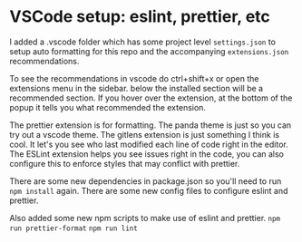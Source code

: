 # VSCode setup: eslint, prettier, etc

I added a .vscode folder which has some project level `settings.json` to setup auto formatting for this repo
and the accompanying `extensions.json` recommendations.

To see the recommendations in vscode do ctrl+shift+x or open the extensions menu in the sidebar.
below the installed section will be a recommended section. If you hover over the extension,
at the bottom of the popup it tells you what recommended the extension.

The prettier extension is for formatting.
The panda theme is just so you can try out a vscode theme.
The gitlens extension is just something I think is cool. It let's you see who last modified each line of code right in the editor.
The ESLint extension helps you see issues right in the code, you can also configure this to enforce styles that may conflict with prettier.

There are some new dependencies in package.json so you'll need to run `npm install` again.
There are some new config files to configure eslint and prettier.

Also added some new npm scripts to make use of eslint and prettier.
`npm run prettier-format`
`npm run lint`
